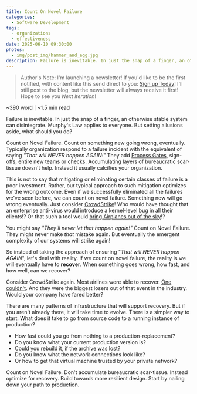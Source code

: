 ```yaml
---
title: Count On Novel Failure
categories:
  - Software Development
tags:
  - organizations
  - effectiveness
date: 2025-06-10 09:30:00
photos: 
  - img/post_img/hammer_and_egg.jpg
description: Failure is inevitable. In just the snap of a finger, an otherwise stable system can disintegrate. Murphy's Law applies to everyone.  But setting allusions aside, what should you do? 
---
```


> Author's Note: I'm launching a newsletter! If you'd like to be the first notified, with content like this send direct to you: [Sign up Today](http://signup.scheufler.tech)! 
> I'll still post to the blog, but the newsletter will always receive it first! Hope to see you _Next Iteration_!

~390 word | ~1.5 min read

Failure is inevitable. In just the snap of a finger, an otherwise stable system can disintegrate. Murphy's Law applies to everyone.  But setting allusions aside, what should you do?

Count on Novel Failure. Count on something new going wrong, eventually. Typically organization respond to a failure incident with the equivalent of saying _"That will NEVER happen AGAIN!"_ They add [Process Gates](https://en.wikipedia.org/wiki/2024_Delta_Air_Lines_disruption), sign-offs, entire new teams or checks.  Accumulating layers of bureaucratic scar-tissue doesn't help. Instead it usually calcifies your organization.

This is not to say that mitigating or eliminating certain classes of failure is a poor investment. Rather, our typical approach to such mitigation optimizes for the wrong outcome. Even if we successfully eliminated all the failures we've seen before, we can count on novel failure. Something new will go wrong eventually. Just consider [CrowdStrike](https://en.wikipedia.org/wiki/2024_CrowdStrike-related_IT_outages)! Who would have thought that an enterprise anti-virus would introduce a kernel-level bug in all their clients!? Or that such a tool would [bring Airplanes out of the sky](https://en.wikipedia.org/wiki/2024_CrowdStrike-related_IT_outages#Air_transport)!?

You might say _"They'll never let that happen again!"_ Count on Novel Failure.
They might never make _that_ mistake again. But eventually the emergent complexity of our systems will strike again!

So instead of taking the approach of ensuring "_That will NEVER happen AGAIN_", let's deal with reality. If we count on novel failure, the reality is we will eventually have to **recover**.  When something goes wrong, how fast, and how well, can we recover?

Consider CrowdStrike again. Most airlines were able to recover. [One couldn't](https://en.wikipedia.org/wiki/2024_Delta_Air_Lines_disruption). And they were the biggest losers out of that event in the industry.  Would your company have fared better?

There are many patterns of infrastructure that will support recovery.
But if you aren't already there, it will take time to evolve. There is a simpler way to start. What does it take to go from source code to a running instance of production?

  - How fast could you go from nothing to a production-replacement?
  - Do you know what your current production version is?
  - Could you rebuild it, if the archive was lost?
  - Do you know what the network connections look like?
  - Or how to get that virtual machine trusted by your private network?

Count on Novel Failure. Don't accumulate bureaucratic scar-tissue. Instead optimize for recovery.  Build towards more resilient design. Start by nailing down your path to production. 
